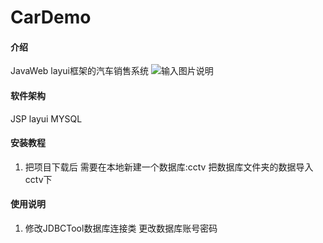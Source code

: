 # CarDemo

#### 介绍
JavaWeb layui框架的汽车销售系统
![输入图片说明](https://images.gitee.com/uploads/images/2021/0624/171224_32db7259_7956133.png "屏幕截图.png")

#### 软件架构
JSP layui MYSQL

#### 安装教程

1.  把项目下载后 需要在本地新建一个数据库:cctv 把数据库文件夹的数据导入cctv下

#### 使用说明

1.  修改JDBCTool数据库连接类 更改数据库账号密码